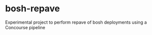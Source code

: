 # bosh-repave
Experimental project to perform repave of bosh deployments using a Concourse pipeline
